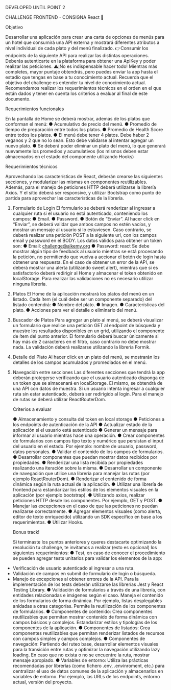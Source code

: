 DEVELOPED UNTIL POINT 2

CHALLENGE FRONTEND - CONSIGNA
React 🚀

Objetivo

Desarrollar una aplicación para crear una carta de opciones de menús para un hotel que consumirá una
API externa y mostrará diferentes atributos a nivel individual de cada plato y del menú finalizado.
👉Consumir los endpoints de la siguiente API para realizar las distintas operaciones. Deberás
autenticarte en la plataforma para obtener una ApiKey y poder realizar las peticiones.
⚠️¡No es indispensable hacer todo!
Mientras más completes, mayor puntaje obtendrás, pero puedes enviar la app hasta el estadío que
tengas en base a tu conocimiento actual. Recuerda que el objetivo del challenge es entender tu nivel
de conocimiento actual. Recomendamos realizar los requerimientos técnicos en el orden en el que
están dados y tener en cuenta los criterios a evaluar al final de este documento.

Requerimientos funcionales

En la pantalla de Home se deberá mostrar, además de los platos que conforman el menú:
● Acumulativo de precio del menú.
● Promedio de tiempo de preparación entre todos los platos.
● Promedio de Health Score entre todos los platos.
● El menú debe tener 4 platos. Debe haber 2 veganos y 2 que no lo sean. Esto debe
validarse al intentar agregar un nuevo plato.
● Se deberá poder eliminar un plato del menú, lo que generará nuevamente los promedios
y acumulativos (los mismos deben estar almacenados en el estado del componente
utilizando Hooks)

Requerimientos técnicos

Aprovechando las características de React, deberán crearse las siguientes secciones, y modularizar
las mismas en componentes reutilizables.
Además, para el manejo de peticiones HTTP deberá utilizarse la librería Axios. Y el sitio deberá ser
responsive, y utilizar Bootstrap como punto de partida para aprovechar las características de la
librería.

1. Formulario de Login
   El formulario se deberá renderizar al ingresar a cualquier ruta si el usuario no está autenticado,
   conteniendo los campos:
   ● Email.
   ● Password.
   ● Botón de “Enviar”.
   Al hacer click en “Enviar”, se deberá validar que ambos campos no estén vacíos, y mostrar un mensaje
   al usuario si lo estuviesen. Caso contrario, se deberá realizar una petición POST a la siguiente url, con
   los campos email y password en el BODY.
   Los datos válidos para obtener un token son:
   ● Email: challenge@alkemy.org
   ● Password: react
   Se debe mostrar algún tipo de feedback al usuario mientras se está procesando la petición, no
   permitiendo que vuelva a accionar el botón de login hasta obtener una respuesta.
   En el caso de obtener un error de la API, se deberá mostrar una alerta (utilizando sweet alert), mientras
   que si es satisfactorio deberá redirigir al Home y almacenar el token obtenido en localStorage. Para
   realizar las validaciones no es necesario utilizar ninguna librería.
2. Platos
   El Home de la aplicación mostrará los platos del menú en un listado. Cada ítem (el cuál debe ser un
   componente separado) del listado contendrá:
   ● Nombre del plato.
   ● Imagen.
   ● Características del plato.
   ● Acciones para ver el detalle o eliminarlo del menú.
3. Buscador de Platos
   Para agregar un plato al menú, se deberá visualizar un formulario que realice una petición GET al
   endpoint de búsqueda y muestre los resultados disponibles en un grid, utilizando el componente de
   ítem del punto anterior.
   El formulario deberá buscar únicamente si hay más de 2 caracteres en el filtro, caso contrario no debe
   mostrar nada. La validación deberá realizarse utilizando la librería Formik.
4. Detalle del Plato
   Al hacer click en un plato del menú, se mostrarán los detalles de los campos acumulados y
   promediados en el menú.
5. Navegación entre secciones
   Las diferentes secciones que tendrá la app deberán protegerse verificando que el usuario autenticado
   disponga de un token que se almacenará en localStorage. El mismo, se obtendrá de una API con datos
   de muestra. Si un usuario intenta ingresar a cualquier ruta sin estar autenticado, deberá ser redirigido al
   login. Para el manejo de rutas se deberá utilizar ReactRouterDom.

   Criterios a evaluar

   ● Almacenamiento y consulta del token en local storage
   ● Peticiones a los endpoints de autenticación de la API
   ● Actualizar estado de la aplicación si el usuario está autenticado
   ● Generar un mensaje para informar al usuario mientras hace una operación.
   ● Crear componentes de formularios con campos tipo texto y numérico que persistan el
   input del usuario en el estado. Por ejemplo: nombre de usuario, password, datos
   personales.
   ● Validar el contenido de los campos de formularios.
   ● Desarrollar componentes que puedan mostrar datos recibidos por propiedades.
   ● Renderizar una lista recibida por propiedades realizando una iteración sobre la misma.
   ● Desarrollar un componente de navegación que utilice una librería para manejar las rutas
   (por ejemplo ReactRouterDom).
   ● Renderizar el contenido de forma dinámica según la ruta actual de la aplicación.
   ● Utilizar una librería de frontend para estandarizar los estilos de los elementos visuales en
   la aplicación (por ejemplo bootstrap).
   ● Utilizando axios, realizar peticiones HTTP desde los componentes. Por ejemplo, GET y
   POST.
   ● Manejar las excepciones en el caso de que las peticiones no puedan realizarse
   correctamente.
   ● Agregar elementos visuales (como alerta, editor de texto enriquecido) utilizando un SDK
   específico en base a los requerimientos.
   ● Utilizar Hooks.

   Bonus track!

   Si terminaste los puntos anteriores y queres destacarte optimizando la resolución tu challenge, te
   invitamos a realizar (esto es opcional) los siguientes requerimientos:
   ● Test, en caso de conocer el procedimiento se pueden agregar tests unitarios para validar
   los elementos de la app:

- Verificación de usuario autenticado al ingresar a una ruta.
- Validación de campos en submit de formulario de login o búsqueda.
- Manejo de excepciones al obtener errores de la API.
  Para la implementación de los tests deberán utilizarse las librerías Jest y React Testing
  Library.
  ● Validación de formularios a través de una librería, con entidades relacionadas e
  imágenes según el caso. Maneja el contenido de los formularios de forma dinámica. Por
  ejemplo, listas desplegables anidadas a otras categorías. Permite la reutilización de los
  componentes de formularios.
  ● Componentes de contenido: Crea componentes reutilizables que permitan mostrar
  contenido de forma dinámica con campos básicos y complejos. Estandarizar estilos y
  tipologías de los componentes de la aplicación.
  ● Componentes de listados: Crea componentes reutilizables que permitan renderizar
  listados de recursos con campos simples y campos complejos.
  ● Componentes de navegación: Partiendo del ruteo base, desarrollar elementos visuales
  para la transición entre rutas y optimizar la navegación utilizando lazy loading. En caso
  que no exista o no se encuentre la ruta, mostrar mensaje apropiado.
  ● Variables de entorno: Utiliza las prácticas recomendadas por librerías (como fichero .env,
  .envinroment, etc.) para centralizar el uso de datos comunes de la aplicación y
  almacenarlos en variables de entorno. Por ejemplo, las URLs de los endpoints, entorno
  actual, versión del proyecto.
